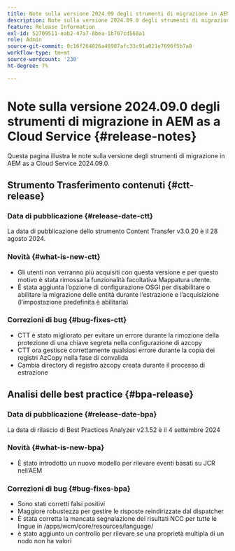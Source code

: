```yaml
---
title: Note sulla versione 2024.09 degli strumenti di migrazione in AEM as a Cloud Service
description: Note sulla versione 2024.09.0 degli strumenti di migrazione in AEM as a Cloud Service
feature: Release Information
exl-id: 52709511-eab2-47a7-8bea-1b707cd568a1
role: Admin
source-git-commit: 0c16f264826a46907afc33c91a021e7696f5b7a8
workflow-type: tm+mt
source-wordcount: '230'
ht-degree: 7%

---
```


# Note sulla versione 2024.09.0 degli strumenti di migrazione in AEM as a Cloud Service {#release-notes}

Questa pagina illustra le note sulla versione degli strumenti di migrazione in AEM as a Cloud Service 2024.09.0.

## Strumento Trasferimento contenuti {#ctt-release}

### Data di pubblicazione {#release-date-ctt}

La data di pubblicazione dello strumento Content Transfer v3.0.20 è il 28 agosto 2024.

### Novità {#what-is-new-ctt}

* Gli utenti non verranno più acquisiti con questa versione e per questo motivo è stata rimossa la funzionalità facoltativa Mappatura utente.
* È stata aggiunta l’opzione di configurazione OSGI per disabilitare o abilitare la migrazione delle entità durante l’estrazione e l’acquisizione (l’impostazione predefinita è abilitarla)

### Correzioni di bug {#bug-fixes-ctt}

* CTT è stato migliorato per evitare un errore durante la rimozione della protezione di una chiave segreta nella configurazione di azcopy
* CTT ora gestisce correttamente qualsiasi errore durante la copia dei registri AzCopy nella fase di convalida
* Cambia directory di registro azcopy creata durante il processo di estrazione

## Analisi delle best practice {#bpa-release}

### Data di pubblicazione {#release-date-bpa}

La data di rilascio di Best Practices Analyzer v2.1.52 è il 4 settembre 2024

### Novità {#what-is-new-bpa}

* È stato introdotto un nuovo modello per rilevare eventi basati su JCR nell’AEM

### Correzioni di bug {#bug-fixes-bpa}

* Sono stati corretti falsi positivi
* Maggiore robustezza per gestire le risposte reindirizzate dal dispatcher
* È stata corretta la mancata segnalazione dei risultati NCC per tutte le lingue in /apps/wcm/core/resources/language/
* è stato aggiunto un controllo per rilevare se una proprietà multipla di un nodo non ha valori

